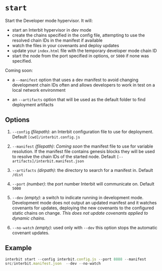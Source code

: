 
# `start`

Start the Developer mode hypervisor. It will:

- start an Interbit hypervisor in dev mode
- create the chains specified in the config file, attempting to use the
  resolved chain IDs in the manifest if available
- watch the files in your covenants and deploy updates
- update your `index.html` file with the temporary developer mode chain
  ID
- start the node from the port specified in options, or `5000` if none
  was specified.

Coming soon:

- a `--manifest` option that uses a dev manifest to avoid changing
  development chain IDs often and allows developers to work in test on a
  local network environment

- an `--artifacts` option that will be used as the default folder to
  find deployment artifacts


## Options

1. `--config` *(filepath)*: an Interbit configuration file to use for
   deployment. Default `[cwd]/interbit.config.js`

1. `--manifest` *(filepath)*: *Coming soon* the manifest file to use for
   variable resolution. If the manifest file contains genesis blocks
   they will be used to resolve the chain IDs of the started node.
   Default `[--artifacts]/interbit.manifest.json`

1. `--artifacts` *(dirpath)*: the directory to search for a manifest in.
   Default `/dist`

1. `--port` *(number)*: the port number Interbit will communicate on.
   Default `5000`

1. `--dev` *(empty)*: a switch to indicate running in development
   mode. Development mode does not output an updated manifest and it
   watches covenants for updates, deploying the new covenants to the
   configured static chains on change. *This does not update covenants
   applied to dynamic chains.*

1. `--no-watch` *(empty)*: used only with `--dev` this option stops the
   automatic covenant updates.


## Example

```js
interbit start --config interbit.config.js --port 8888 --manifest
src/interbit.manifest.json  --dev --no-watch
```
